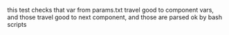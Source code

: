 this test checks that var from params.txt travel good to component vars,
and those travel good to next component, and those are parsed ok
by bash scripts